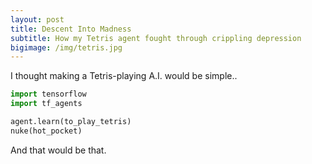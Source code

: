 ```yaml
---
layout: post
title: Descent Into Madness
subtitle: How my Tetris agent fought through crippling depression
bigimage: /img/tetris.jpg
---
```


I thought making a Tetris-playing A.I. would be simple..
```python
import tensorflow
import tf_agents

agent.learn(to_play_tetris)
nuke(hot_pocket)
```
And that would be that.
